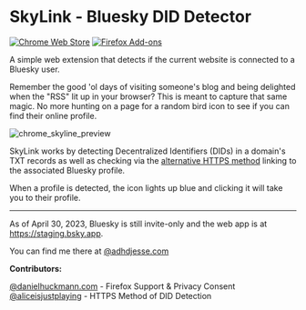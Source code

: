 # SkyLink - Bluesky DID Detector

[![Chrome Web Store](https://img.shields.io/chrome-web-store/v/aflpfginfpjhanhkmdpohpggpolfopmb)](https://chrome.google.com/webstore/detail/skylink-bluesky-did-detector/aflpfginfpjhanhkmdpohpggpolfopmb)
[![Firefox Add-ons](https://img.shields.io/amo/v/skylink-bluesky-did-detector)](https://addons.mozilla.org/en-US/firefox/addon/skylink-bluesky-did-detector)

A simple web extension that detects if the current website is connected to a Bluesky user.

Remember the good 'ol days of visiting someone's blog and being delighted when the "RSS" lit up in your browser? This is meant to capture that same magic. No more hunting on a page for a random bird icon to see if you can find their online profile.

![chrome_skyline_preview](https://user-images.githubusercontent.com/8367129/235382697-aedfda18-aab3-477b-b59c-c12cdd33bf9b.png)

SkyLink works by detecting Decentralized Identifiers (DIDs) in a domain's TXT records as well as checking via the [alternative HTTPS method](https://psky.app/profile/emily.bsky.team/post/3juuaipn3q424) linking to the associated Bluesky profile.

When a profile is detected, the icon lights up blue and clicking it will take you to their profile.

---

As of April 30, 2023, Bluesky is still invite-only and the web app is at https://staging.bsky.app.

You can find me there at [@adhdjesse.com](https://staging.bsky.app/profile/adhdjesse.com)

**Contributors:**

[@danielhuckmann.com](https://staging.bsky.app/profile/danielhuckmann.com) - Firefox Support & Privacy Consent
[@aliceisjustplaying](https://staging.bsky.app/profile/alice.bsky.sh) - HTTPS Method of DID Detection
